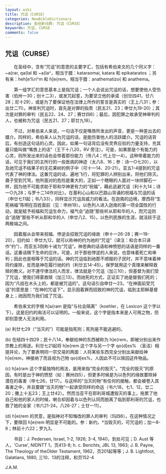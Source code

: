 ```yaml
---
layout: wiki
title: 咒诅（CURSE）
categories: NewBibleDictionary
description: 圣经新词典: 咒诅（CURSE）
keywords: 咒诅, CURSE
comments: false
---
```


## 咒诅（CURSE）

　　在圣经中，含有“咒诅”的意思的主要字汇，包括有希伯来文的几个同义字：~a{rar, qa{lal 和 ~a{la^，相当于腊：kataraomai, katara 和 epikataratos ；另有来：heh]e%ri^m 和 h]e{rem，相当于腊：anathematizo{ 和 anathema。

　　第一组字汇的意思基本上是指咒诅；一个人会说出咒诅的话，想要使他人受伤害（伯卅一30；创十二3），或发咒起誓，为要坚立他的承诺（创廿四41，廿六28；尼十29），或是为了要保证他在法律上所作的誓言是真实的（王上八31；参：出廿二11）。神宣判咒诅时，首先是对罪的指责（民五21、23；申廿九19-20）；其次是对罪的审判（民五22、24、27；赛廿四6）；最后，因犯罪之故承受神审判的人，也被称为咒诅（民五21、27；耶廿九18）。

　　不过，对希伯来人来说，一句话不仅是嘴唇所发出的声音，更是一种差出去的媒介。同样的，希伯来人认为咒诅的话，是能伤害他人的活跃媒介。咒诅的话背后，有创造这句话的心灵。因此，如果一句话背后没有灵界应验的力量支持，充其量只能叫做“嘴唇上的话”（王下十八20，RV 旁注）。可是，如果那是个有能力的心灵，则所发出来的话也会带着那份能力（传八4；代上廿一4）。这种带着能力的话，可见于我们的主所行的一些医病的神迹（太八8、16；参：诗一○七20），以及祂咒诅不结果子的无花果树的例子中（可十一14、20-21）。亚五1-4提到的咒诅代表了神的律法。这番咒诅的话，遍地飞行，将犯罪的人辨别出来，将他们除灭。聋子受到咒骂，他所面对的危险是重大的，正如一个瞎眼的人面对一块绊脚石一样，因为他不可能求助于耶和华神更有力的“祝福”，藉此逃避咒诅（利十九14；诗一○九28；与罗十二14作对比）。在基利心山和以巴路山背诵的祝福与咒诅的话（申廿七11起；书八33），同样显示咒诅具威力的看法。在迦南的边境，摩西将“生死祸福”陈明在百姓面前（见：申卅19）。以色列人进入迦南的第一项全国性的行动，就是赋予祝福和咒诅生命力，福气会“追随”那些听从耶和华的人，而咒诅则会“追随”那些不听从耶和华的人（申廿八2、15）。以色列民族的生涯，就活跃于这两极端之间。

　　因着服从会带来祝福、悖逆会招致咒诅的缘故（申十一26-28；赛一19-20），旧约如：申廿九12，就可以称神的约为祂的“咒诅”〔译注：和合本只译作“约”〕，而亚五3则称十诫为“咒诅”。神恩典的话语和神愤怒的话语是同样的一番话。这番话赐下生命的应许。可是，对于那些悖逆的人来说，也意味着死亡和审判；因此也是相等于咒诅的话。神的咒诅临到祂那不顺服的子民时，并不意味着神将约废除，反而是神在履行祂的约（利廿五14-45）。保罗就用这个真理来解释救赎的教义。对不遵守律法的人而言，律法就是个咒诅（加三10），但基督为我们受了咒诅，使我们得蒙救赎（加三13）。而祂死的方式，正证实了祂是替我们死的；因为“凡挂在木头上的，都是被咒诅的”。这句话引自申廿一23。“在神面前受咒诅”的意思是：“在神的咒诅下”，显示因着罪而招致的神的咒诅，临到主耶稣基督身上；祂因而为我们成了咒诅。

　　希伯来文的字根 h]a{ram 是指“与社会隔离”（koehler，在 Lexicon 这个字以下）。这是旧约的甪法可以证明的。一般来说，这个字是指本来是人可用之物，但却刻意使人无法利用。

(a) 利廿七29（“当灭的”）可能是指死刑；死刑是不能逃避的。

(b) 在结四十四29；民十八14，奉献给神的东西被称为 h]e{rem，即被分别出来作宗教上的用途。利廿七21起将 h]e{rem 这个字与另一个字 qo{d[es% （圣洁）相提并论，为了要表明同一宗交易的两面：人将某些东西完全分别出来献给神 h]e{rem，神接纳了而且视为己物 qo{d[es%，人因此不可以赎回这件物品。

(c) h]a{ram 这个字最独特的用法，是用来指“完全的毁灭”。“完全的毁灭”的原因，有时是出于神的愤怒（如：赛卅四5），但更多时候是为以色列的缘故要除掉潜在的毒害（申七26，廿17）。与这样的“当灭的物”有任何的接触，都会被卷入其毒害之中，并且要跟“当灭的物”一起承受同样的命运（书六18，七1、12，廿二20；撒上十五23；王上廿42）。然而当亚干在耶利哥城遭毁灭的事上，拖累了他自己和他的家人的时候，喇合却因着与以色列认同而脱离了临到耶利哥的咒诅，也救了她的全家（书六21-24，八26-27；士廿一11）。

(d) h]e{rem 的灵意，是指神对不知悔改的罪人的审判（玛四6）。在这种情况之下，要赎回 h]e{rem 明显是不可能的。参：新约，*当毁灭的，可咒诅的；加一8-9；林前十六22；罗九3。

　　书目：J. Pedersen, Israel, 1-2, 1926; 3-4, 1940，到处可见；D. Aust 等人，'Curse', NIDNTT 1，页413-8; h. c. Berichts, JBL 13, 1963; J. B. Payne, The Theology of theOlder Testament, 1962，页201起等等；J. B. Lightfoot, Galatians, 1880, 三10、13的注释，和页152-4

J.A.M.








